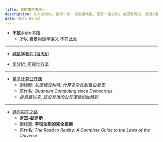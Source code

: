 ```yaml
---
title: 我的推荐书单~
description: 夫人之相与, 俯仰一世. 或取诸怀抱, 悟言一室之内; 或因寄所托, 放浪形骸之外.
date: 2021-05-03
---
```


* **不放**`多卷本`书籍
  - 所以 [费曼物理学讲义](https://book.douban.com/subject/26662048/) 不在此处

------------------

* [纯数学教程 (第9版)](https://book.douban.com/subject/35132451/)

* [复分析: 可视化方法](https://book.douban.com/subject/35316347/)

------------------

* [量子计算公开课](https://book.douban.com/subject/35467917/)
  - 副标题: *从德谟克利特, 计算复杂性到自由意志*
  - 原作名: *Quantum Computing since Democritus*
  - *自费曼以来, 还没有谁的公开课能如此精彩*

------------------

* [通向实在之路](https://book.douban.com/subject/25823056/)
  - **罗杰•彭罗斯**
  - 副标题: **宇宙法则的完全指南**
  - 原作名: *The Road to Reality: A Complete Guide to the Laws of the Universe*

